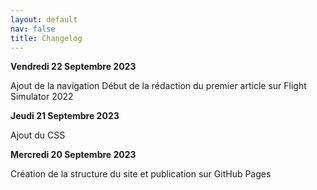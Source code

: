 ```yaml
---
layout: default
nav: false
title: Changelog
---
```


**Vendredi 22 Septembre 2023**

Ajout de la navigation
Début de la rédaction du premier article sur Flight Simulator 2022

**Jeudi 21 Septembre 2023**

Ajout du CSS

**Mercredi 20 Septembre 2023**

Création de la structure du site et publication sur GitHub Pages